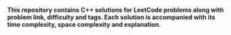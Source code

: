**This repository contains C++ solutions for LeetCode problems along with problem link, difficulty and tags. Each solution is accompanied with its time complexity, space complexity and explanation.**
